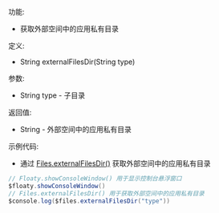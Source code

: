 功能:

+ 获取外部空间中的应用私有目录

定义:

+ String externalFilesDir(String type)

参数:

+ String type - 子目录

返回值:

+ String - 外部空间中的应用私有目录

示例代码:

+ 通过 [Files.externalFilesDir()](/API/File/Files/README.md?id=externalFilesDir) 获取外部空间中的应用私有目录

```groovy
// Floaty.showConsoleWindow() 用于显示控制台悬浮窗口
$floaty.showConsoleWindow()
// Files.externalFilesDir() 用于获取外部空间中的应用私有目录
$console.log($files.externalFilesDir("type"))
```